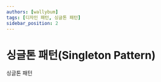 ```yaml
---
authors: [wallybum]
tags: [디자인 패턴, 싱글톤 패턴]
sidebar_position: 2
---
```

# 싱글톤 패턴(Singleton Pattern)
싱글톤 패턴